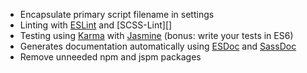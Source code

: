 * Encapsulate primary script filename in settings
* Linting with [ESLint][] and [SCSS-Lint][]
* Testing using [Karma][] with [Jasmine][] (bonus: write your tests in ES6)
* Generates documentation automatically using [ESDoc][] and [SassDoc][]
* Remove unneeded npm and jspm packages

[esdoc]: https://esdoc.org/
[eslint]: http://eslint.org/
[jasmine]: http://jasmine.github.io
[karma]: http://karma-runner.github.io
[sassdoc]: http://sassdoc.com/
